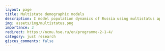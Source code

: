 ```yaml
---
layout: page
title: Multistate demographic models
description: I model population dynamics of Russia using multistatus approach. This research has been supported by RANEPA since 2022, I am participant. 
img: assets/img/multistatus.png
importance: 3
redirect: https://ncmu.hse.ru/en/programme-2-1-4/
category: just research
giscus_comments: false
---
```


